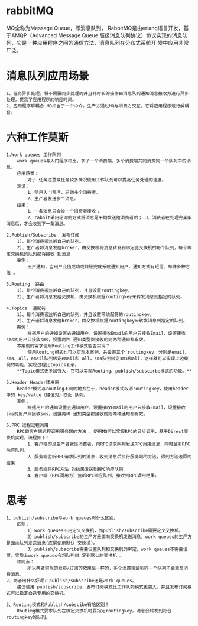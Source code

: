 # rabbitMQ


  MQ全称为Message Queue，即消息队列， RabbitMQ是由erlang语言开发，基于AMQP（Advanced Message Queue 高级消息队列协议）协议实现的消息队列，它是一种应用程序之间的通信方法，消息队列在分布式系统开 发中应用非常广泛.
  
  
# 消息队列应用场景

    1、任务异步处理。将不需要同步处理的并且耗时长的操作由消息队列通知消息接收方进行异步处理。提高了应用程序的响应时间。
    2、应用程序解耦合 MQ相当于一个中介，生产方通过MQ与消费方交互，它将应用程序进行解耦合。

# 六种工作莫斯
    1.Work queues 工作队列
        work queues与入门程序相比，多了一个消费端，多个消费端共同消费同一个队列中的消息。 
        应用场景：
            对于 任务过重或任务较多情况使用工作队列可以提高任务处理的速度。
        测试：
            1、使用入门程序，启动多个消费者。
            2、生产者发送多个消息。
        结果：
            1、一条消息只会被一个消费者接收；
            2、rabbit采用轮询的方式将消息是平均发送给消费者的； 3、消费者在处理完某条消息后，才会收到下一条消息。

    2.Publish/Subscribe  发布订阅
        1)、每个消费者监听自己的队列。 
        2)、生产者将消息发给broker，由交换机将消息转发到绑定此交换机的每个队列，每个绑定交换机的队列都将接收 到消息
        案例：
            用户通知，当用户充值成功或转账完成系统通知用户，通知方式有短信、邮件多种方法 。 

    3.Routing  路由
        1)、每个消费者监听自己的队列，并且设置routingkey。 
        2)、生产者将消息发给交换机，由交换机根据routingkey来转发消息到指定的队列。

    4.Topice  通配符
        1)、每个消费者监听自己的队列，并且设置带统配符的routingkey。
        2)、生产者将消息发给broker，由交换机根据routingkey来转发消息到指定的队列。
        案例：
            根据用户的通知设置去通知用户，设置接收Email的用户只接收Email，设置接收sms的用户只接收sms，设置两种 通知类型都接收的则两种通知都有效。
        本案例的需求使用Routing工作模式能否实现？ 
            使用Routing模式也可以实现本案例，共设置三个 routingkey，分别是email、sms、all，email队列绑定email和 all，sms队列绑定sms和all，这样就可以实现上边案例的功能，实现过程比topics复杂。
        **Topic模式更多加强大，它可以实现Routing、publish/subscirbe模式的功能。** 
        
    5.Header Header转发器
        header模式与routing不同的地方在于，header模式取消routingkey，使用header中的 key/value（键值对）匹配 队列。
        案例：
            根据用户的通知设置去通知用户，设置接收Email的用户只接收Email，设置接收sms的用户只接收sms，设置两种 通知类型都接收的则两种通知都有效。

    6.PRC 远程过程调用
        RPC即客户端远程调用服务端的方法 ，使用MQ可以实现RPC的异步调用，基于Direct交换机实现，流程如下： 
            1、客户端即是生产者就是消费者，向RPC请求队列发送RPC调用消息，同时监听RPC响应队列。
            2、服务端监听RPC请求队列的消息，收到消息后执行服务端的方法，得到方法返回的结果 
            3、服务端将RPC方法 的结果发送到RPC响应队列
            4、客户端（RPC调用方）监听RPC响应队列，接收到RPC调用结果。
            
# 思考
    1、publish/subscribe与work queues有什么区别。
        区别：
            1）work queues不用定义交换机，而publish/subscribe需要定义交换机。 
            2）publish/subscribe的生产方是面向交换机发送消息，work queues的生产方是面向队列发送消息(底层使用默认 交换机)。
            3）publish/subscribe需要设置队列和交换机的绑定，work queues不需要设置，实质上work queues会将队列绑 定到默认的交换机 。
        相同点：
            所以两者实现的发布/订阅的效果是一样的，多个消费端监听同一个队列不会重复消费消息。 
    2、两者用什么好呢? publish/subscribe还是work queues。
        建议使用 publish/subscribe，发布订阅模式比工作队列模式更强大，并且发布订阅模式可以指定自己专用的交换机。
    
    3、Routing模式和Publish/subscibe有啥区别？
        Routing模式要求队列在绑定交换机时要指定routingkey，消息会转发到符合routingkey的队列。 

